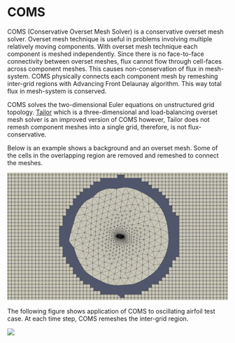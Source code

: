 # COMS

COMS (Conservative Overset Mesh Solver) is a conservative overset mesh solver. Overset mesh technique is useful in problems involving multiple relatively moving components. With overset mesh technique each component is meshed independently. Since there is no face-to-face connectivity between overset meshes, flux cannot flow through cell-faces across component meshes. This causes non-conservation of flux in mesh-system. COMS physically connects each component mesh by remeshing inter-grid regions with Advancing Front Delaunay algorithm. This way total flux in mesh-system is conserved.

COMS solves the two-dimensional Euler equations on unstructured grid topology. [Tailor](https://github.com/orxshi/tailor) which is a three-dimensional and load-balancing overset mesh solver is an improved version of COMS however, Tailor does not remesh component meshes into a single grid, therefore, is not flux-conservative.

Below is an example shows a background and an overset mesh. Some of the cells in the overlapping region are removed and remeshed to connect the meshes.

![](https://github.com/orxshi/COMS/blob/master/images/front.gif)

The following figure shows application of COMS to oscillating airfoil test case. At each time step, COMS remeshes the inter-grid region.

![](https://github.com/orxshi/COMS/blob/master/images/osc.gif)
